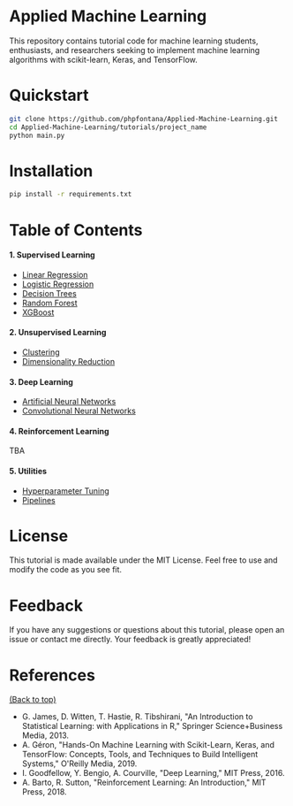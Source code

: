 # Applied Machine Learning
This repository contains tutorial code for machine learning students, enthusiasts, and researchers seeking to implement machine learning algorithms with scikit-learn, Keras, and TensorFlow.

# Quickstart

```bash
git clone https://github.com/phpfontana/Applied-Machine-Learning.git
cd Applied-Machine-Learning/tutorials/project_name
python main.py
``` 

# Installation
```bash
pip install -r requirements.txt
```

# Table of Contents
#### 1. Supervised Learning
* [Linear Regression](https://github.com/phpfontana/Applied-Machine-Learning/blob/main/tutorials/01-supervised-learning/linear_regression/main.py)
* [Logistic Regression](https://github.com/phpfontana/Applied-Machine-Learning/blob/main/tutorials/01-supervised-learning/logistic_regression/main.py)
* [Decision Trees](https://github.com/phpfontana/Applied-Machine-Learning/blob/main/tutorials/01-supervised-learning/decision_trees/main.py)
* [Random Forest](https://github.com/phpfontana/Applied-Machine-Learning/blob/main/tutorials/01-supervised-learning/random_forest/main.py)
* [XGBoost](https://github.com/phpfontana/Applied-Machine-Learning/blob/main/tutorials/01-supervised-learning/xgboost/main.py)

#### 2. Unsupervised Learning
* [Clustering](https://github.com/phpfontana/Applied-Machine-Learning/blob/main/tutorials/02-unsupervised-learning/clustering/main.py)
* [Dimensionality Reduction](https://github.com/phpfontana/Applied-Machine-Learning/blob/main/tutorials/02-unsupervised-learning/dimensionality_reduction/main.py)

#### 3. Deep Learning
* [Artificial Neural Networks](https://github.com/phpfontana/Applied-Machine-Learning/blob/main/tutorials/03-deep-learning/artificial_neural_network/main.py)
* [Convolutional Neural Networks](https://github.com/phpfontana/Applied-Machine-Learning/blob/main/tutorials/03-deep-learning/convolutional_neural_network/main.py)

#### 4. Reinforcement Learning
TBA

#### 5. Utilities
* [Hyperparameter Tuning](https://github.com/phpfontana/Applied-Machine-Learning/blob/main/tutorials/04-utilities/hyperparameter_tuning/main.py)
* [Pipelines](https://github.com/phpfontana/Applied-Machine-Learning/blob/main/tutorials/04-utilities/pipelines/main.py)

# License
This tutorial is made available under the MIT License. Feel free to use and modify the code as you see fit.

# Feedback
If you have any suggestions or questions about this tutorial, please open an issue or contact me directly. Your feedback is greatly appreciated!

# References
[(Back to top)](#applied-machine-learning)

* G. James, D. Witten, T. Hastie, R. Tibshirani, "An Introduction to Statistical Learning: with Applications in R," Springer Science+Business Media, 2013.
* A. Géron, "Hands-On Machine Learning with Scikit-Learn, Keras, and TensorFlow: Concepts, Tools, and Techniques to Build Intelligent Systems," O'Reilly Media, 2019.
* I. Goodfellow, Y. Bengio, A. Courville, "Deep Learning," MIT Press, 2016.
* A. Barto, R. Sutton, "Reinforcement Learning: An Introduction," MIT Press, 2018.